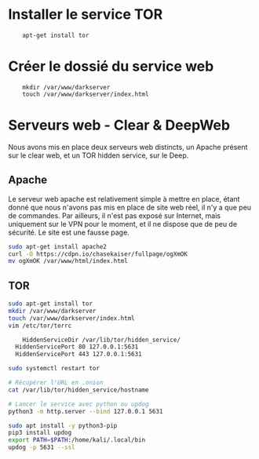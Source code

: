 # Installer le service TOR
        apt-get install tor

# Créer le dossié du service web
        mkdir /var/www/darkserver
        touch /var/www/darkserver/index.html

# Serveurs web - Clear & DeepWeb

Nous avons mis en place deux serveurs web distincts, un Apache présent sur le clear web, et un TOR hidden service, sur le Deep. 

## Apache

Le serveur web apache est relativement simple à mettre en place, étant donné que nous n'avons pas mis en place de site web réel, il n'y a que peu de commandes. Par ailleurs, il n'est pas exposé sur Internet, mais uniquement sur le VPN pour le moment, et il ne dispose que de peu de sécurité. Le site est une fausse page.

```bash
sudo apt-get install apache2
curl -O https://cdpn.io/chasekaiser/fullpage/ogXmOK
mv ogXmOK /var/www/html/index.html
```

## TOR

```bash
sudo apt-get install tor
mkdir /var/www/darkserver
touch /var/www/darkserver/index.html
vim /etc/tor/torrc

	HiddenServiceDir /var/lib/tor/hidden_service/
  HiddenServicePort 80 127.0.0.1:5631
  HiddenServicePort 443 127.0.0.1:5631

sudo systemctl restart tor

# Récupérer l'URL en .onion
cat /var/lib/tor/hidden_service/hostname

# Lancer le service avec python ou updog
python3 -m http.server --bind 127.0.0.1 5631

sudo apt install -y python3-pip
pip3 install updog
export PATH=$PATH:/home/kali/.local/bin 
updog -p 5631 --ssl

```